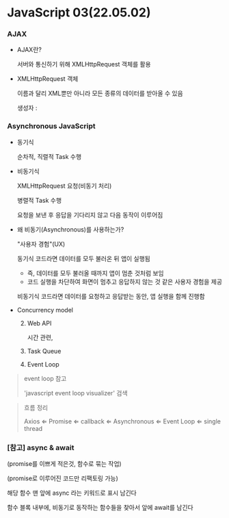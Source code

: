 # JavaScript 03(22.05.02)

### AJAX

- AJAX란?

  서버와 통신하기 위해 XMLHttpRequest 객체를 활용

- XMLHttpRequest 객체

  이름과 달리 XML뿐만 아니라 모든 종류의 데이터를 받아올 수 있음

  생성자 : 



### Asynchronous JavaScript

- 동기식

  순차적, 직렬적 Task 수행

- 비동기식

  XMLHttpRequest 요청(비동기 처리)

  병렬적 Task 수행

  요청을 보낸 후 응답을 기다리지 않고 다음 동작이 이루어짐

- 왜 비동기(Asynchronous)를 사용하는가?

  "사용자 경험"(UX)

  동기식 코드라면 데이터를 모두 불러온 뒤 앱이 실행됨

  - 즉, 데이터를 모두 불러올 때까지 앱이 멈춘 것처럼 보임
  - 코드 실행을 차단하여 화면이 멈추고 응답하지 않는 것 같은 사용자 경험을 제공

  비동기식 코드라면 데이터를 요청하고 응답받는 동안, 앱 실행을 함께 진행함



- Concurrency model

  2. Web API

     시간 관련, 

  3. Task Queue
  
  4. Event Loop



> event loop 참고
>
> 'javascript event loop visualizer' 검색



> 흐름 정리
>
> Axios ⇐ Promise ⇐ callback ⇐ Asynchronous ⇐ Event Loop ⇐ single thread



### [참고] async & await

(promise를 이쁘게 적은것, 함수로 묶는 작업)

(promise로 이루어진 코드만 리팩토링 가능)

해당 함수 맨 앞에 async 라는 키워드로 표시 남긴다

함수 블록 내부에, 비동기로 동작하는 함수들을 찾아서 앞에 await를 남긴다